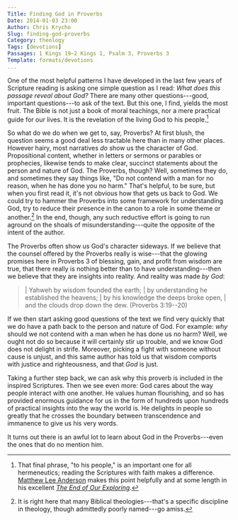 ```yaml
---
Title: Finding God in Proverbs
Date: 2014-01-03 23:00
Author: Chris Krycho
Slug: finding-god-proverbs
Category: theology
Tags: [devotions]
Passages: 1 Kings 19–2 Kings 1, Psalm 3, Proverbs 3
Template: formats/devotions
...
```


One of the most helpful patterns I have developed in the last few years of
Scripture reading is asking one simple question as I read: *What does this
passage reveal about God?* There are many other questions---good, important
questions---to ask of the text. But this one, I find, yields the most fruit. The
Bible is not just a book of moral teachings, nor a mere practical guide for our
lives. It is the revelation of the living God to his people.[^1]

So what do we do when we get to, say, Proverbs? At first blush, the question
seems a good deal less tractable here than in many other places. However hairy,
most narratives *do* show us the character of God. Propositional content,
whether in letters or sermons or parables or prophecies, likewise tends to make
clear, succinct statements about the person and nature of God. The Proverbs,
though? Well, sometimes they do, and sometimes they say things like, "Do not
contend with a man for no reason, when he has done you no harm." That's helpful,
to be sure, but when you first read it, it's not obvious how that gets us back
to God. We could try to hammer the Proverbs into some framework for
understanding God, try to reduce their presence in the canon to a role in some
theme or another.[^2] In the end, though, any such reductive effort is going to
run aground on the shoals of misunderstanding---quite the opposite of the intent
of the author.

The Proverbs often show us God's character sideways. If we believe that the
counsel offered by the Proverbs really is wise---that the glowing promises here
in Proverbs 3 of blessing, gain, and profit from wisdom are true, that there
really is nothing better than to have understanding---then we believe that they
are insights into reality. And reality was made *by God*:

> | Yahweh by wisdom founded the earth;
> |     by understanding he established the heavens;
> | by his knowledge the deeps broke open,
> |     and the clouds drop down the dew. (Proverbs 3:19--20)

If we then start asking good questions of the text we find very quickly that we
do have a path back to the person and nature of God. For example: *why* should
we not contend with a man when he has done us no harm? Well, we ought not do so
because it will certainly stir up trouble, and we know God does not delight in
strife. Moreover, picking a fight with someone without cause is unjust, and this
same author has told us that wisdom comports with justice and righteousness, and
that *God* is just.

Taking a further step back, we can ask why this proverb is included in the
inspired Scriptures. Then we see even more: God cares about the way people
interact with one another. He values human flourishing, and so has provided
enormous guidance for us in the form of hundreds upon hundreds of practical
insights into the way the world is. He delights in people so greatly that he
crosses the boundary between transcendence and immanence to give us his very
words.

It turns out there is an awful lot to learn about God in the Proverbs---even the
ones that do no mention him.

[^1]: That final phrase, "to his people," is an important one for all
hermeneutics; reading the Scriptures with faith makes a difference. [Matthew Lee
Anderson][mla] makes this point helpfully and at some length in his excellent
[_The End of Our Exploring_][eoe].

[^2]: It is right here that many Biblical theologies---that's a specific
discipline in theology, though admittedly poorly named---go amiss.

[mla]: http://mereorthodoxy.com/
[eoe]: http://www.amazon.com/End-Our-Exploring-Questioning-Confidence-ebook/dp/B00BUP1BQQ/?tag=krycho-20